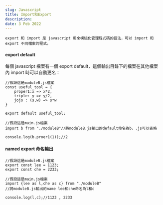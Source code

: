 ```yaml
---
slug: Javascript
title: Import和Export
description:
date: 3 Feb 2022
---
```


    export 和 import 是 javascript 用來模組化管理程式碼的語法，可以 import 和 export 不同檔案的程式。

#### export default

每個 javascript 檔案有一個 export default，這個輸出目錄下的檔案在其他檔案內 import 時可以自動更名：

```javascript=
//假設這是moduleB.js檔案
const useful_tool = {
    proper1:x => x*2,
    triple: y => y/2,
    jojo : (s,w) => s*w
}

export default useful_tool;
```

```javascript=
//假設這是main.js檔案
import b from "./moduleB"//將moduleB.js輸出的default命名為b，.js可以省略

console.log(b.proer1(1));//2
```

#### named export 命名輸出

```javascript=
//假設這是moduleB.js檔案
export const lee = 1123;
export const che = 2233;
```

```javascript=
//假設這是main.js檔案
import {lee as l,che as c} from "./moduleB"
//將moduleB.js輸出的name lee和che命名為l和c

console.log(l,c);//1123 , 2233
```
